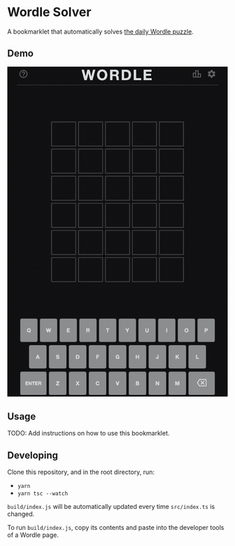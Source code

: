 # Wordle Solver

A bookmarklet that automatically solves [the daily Wordle puzzle](https://www.powerlanguage.co.uk/wordle/).

## Demo

<img alt="A demo of this script solving a daily Wordle puzzle" src="demo.gif" width="548" />

## Usage

TODO: Add instructions on how to use this bookmarklet.

## Developing

Clone this repository, and in the root directory, run:

- `yarn`
- `yarn tsc --watch`

`build/index.js` will be automatically updated every time `src/index.ts` is changed.

To run `build/index.js`, copy its contents and paste into the developer tools of a Wordle page.
